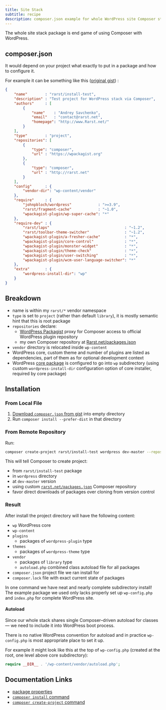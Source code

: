 ```yaml
---
title: Site Stack
subtitle: recipe
description: composer.json example for whole WordPress site Composer stack
---
```


The whole site stack package is end game of using Composer with WordPress.

## composer.json

It would depend on your project what exactly to put in a package and how to configure it. 

For example it can be something like this ([original gist](https://gist.github.com/Rarst/5300767)) :

```json
{
    "name"        : "rarst/install-test",
    "description" : "Test project for WordPress stack via Composer",
    "authors"     : [
        {
            "name"    : "Andrey Savchenko",
            "email"   : "contact@rarst.net",
            "homepage": "http://www.Rarst.net/"
        }
    ],
    "type"        : "project",
    "repositories": [
        {
            "type": "composer",
            "url" : "https://wpackagist.org"
        },
        {
            "type": "composer",
            "url" : "http://rarst.net"
        }
    ],
    "config"      : {
        "vendor-dir": "wp-content/vendor"
    },
    "require"     : {
        "johnpbloch/wordpress"            : ">=3.9",
        "rarst/fragment-cache"            : "~1.0",
        "wpackagist-plugin/wp-super-cache": "*"
    },
    "require-dev" : {
        "rarst/laps"                                  : "~1.2",
        "rarst/toolbar-theme-switcher"                : "~1.2",
        "wpackagist-plugin/a-fresher-cache"           : "*",
        "wpackagist-plugin/core-control"              : "*",
        "wpackagist-plugin/monster-widget"            : "*",
        "wpackagist-plugin/theme-check"               : "*",
        "wpackagist-plugin/user-switching"            : "*",
        "wpackagist-plugin/wcm-user-language-switcher": "*"
    },
    "extra"       : {
        "wordpress-install-dir": "wp"
    }
}
```

## Breakdown

 - name is within my `rarst/*` vendor namespace
 - `type` is set to `project` (rather than default `library`), it is mostly semantic hint that this is root package
 - `repositories` declare:
   -  [WordPress Packagist](http://wpackagist.org/) proxy for Composer access to official WordPress plugin repository
   -  my own Composer repository at [Rarst.net/packages.json](http://www.rarst.net/packages.json)
 - `vendor` directory is relocated inside `wp-content`
 - WordPress core, custom theme and number of plugins are listed as dependencies, part of them as for optional development context
 - WordPress [core package](/recipe/core-package) is configured to go into `wp` subdirectory (using custom `wordpress-install-dir` configuration option of core installer, required by core package)

## Installation

### From Local File

1. [Download `composer.json` from gist](https://gist.github.com/Rarst/5300767/raw/composer.json) into empty directory
2. Run `composer install --prefer-dist` in that directory

### From Remote Repository

Run:

```bash
composer create-project rarst/install-test wordpress dev-master --repository-url=http://rarst.net --prefer-dist
```

This will tell Composer to create project:

 - from `rarst/install-test` package
 - in `wordpress` directory
 - at `dev-master` version
 - using custom [`rarst.net/packages.json`](http://rarst.net/packages.json) Composer repository
 - favor direct downloads of packages over cloning from version control

### Result

After install the project directory will have the following content:

 - `wp` WordPress core
 - `wp-content`
  - `plugins`
     - packages of `wordpress-plugin` type 
  - `themes`
     - packages of `wordpress-theme` type 
  - `vendor`
     - packages of `library` type
     - `autoload.php` combined class autoload file for all packages
 - `composer.json` project file we ran install for
 - `composer.lock` file with exact current state of packages

In one command we have neat and nearly complete subdirectory install! The example package we used only lacks properly set up `wp-config.php` and `index.php` for complete WordPress site.

#### Autoload

Since our whole stack shares single Composer–driven autoload for classes — we need to include it into WordPress boot process.

There is no native WordPress convention for autoload and in practice `wp-config.php` is most appropriate place to set it up.

For example it might look like this at the top of `wp-config.php` (created at the root, one level above core subdirectory):

```php
require __DIR__ . '/wp-content/vendor/autoload.php';
```

## Documentation Links

 - [package properties](http://getcomposer.org/doc/04-schema.md#properties)
 - [`composer install` command](http://getcomposer.org/doc/03-cli.md#install)
 - [`composer create-project` command](http://getcomposer.org/doc/03-cli.md#create-project)
